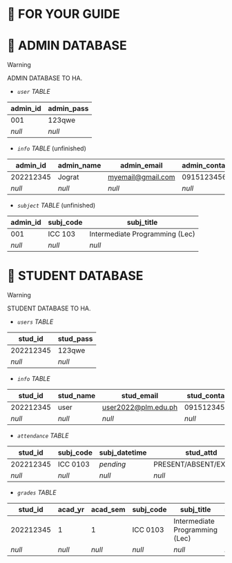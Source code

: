 # 📌 FOR YOUR GUIDE


# 🔷 ADMIN DATABASE

> [!WARNING]
> ADMIN DATABASE TO HA. 

* *`user` TABLE*

| **admin_id** | **admin_pass** |
| --- | --- |
| 001 | 123qwe |
| *null* | *null* |

* *`info` TABLE* (unfinished)

| **admin_id** | **admin_name** | **admin_email** | **admin_contact** | **admin_birth** | 
| --- | --- | --- | --- | --- |
| 202212345 | Jograt | myemail@gmail.com | 09151234567 | CISTM |
| *null* | *null* | *null* | *null* | *null* |

* *`subject` TABLE* (unfinished)

| **admin_id** | **subj_code** | **subj_title** |
| --- | --- | --- |
| 001 | ICC 103 | Intermediate Programming (Lec) |
| *null* | *null* | *null* |

# 🔷 STUDENT DATABASE

> [!WARNING]
> STUDENT DATABASE TO HA.

* *`users` TABLE*

| **stud_id** | **stud_pass** |
| --- | --- |
| 202212345 | 123qwe |
| *null* | *null* |

* *`info` TABLE*

| **stud_id** | **stud_name** | **stud_email** | **stud_contact** | **stud_col** | **stud_crs** | **stud_type** | **stud_status** | **stud_yrlvl** |  
| --- | --- | --- | --- | --- | --- | --- | --- | --- |
| 202212345 | user | user2022@plm.edu.ph | 09151234567 | CISTM | CS | Old | regular | 1 |
| *null* | *null* | *null* | *null* | *null* | *null* | *null* | *null* | *null* |

* *`attendance` TABLE*

| **stud_id** | **subj_code** | **subj_datetime** | **stud_attd** | 
| --- | --- | --- | --- |
| 202212345 | ICC 0103 | *pending* | PRESENT/ABSENT/EXCUSED |
| *null* | *null* | *null* | *null* |

* *`grades` TABLE*

| **stud_id** | **acad_yr** | **acad_sem** | **subj_code** | **subj_title** | **subj_gwa** |
| --- | --- | --- | --- | --- | --- |
| 202212345 | 1 | 1 | ICC 0103 | Intermediate Programming (Lec) | 1.00 |
| *null* | *null* | *null* | *null* | *null* | *null* |
